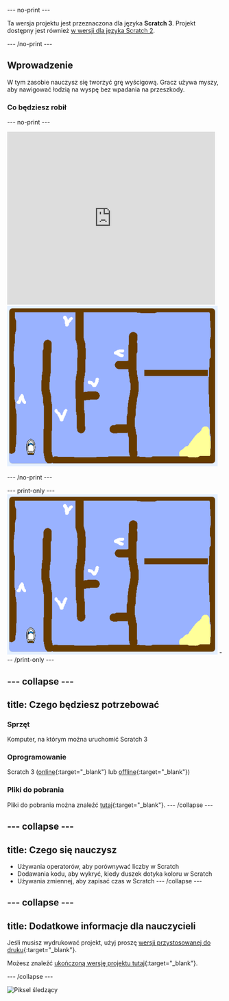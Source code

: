 \--- no-print \---

Ta wersja projektu jest przeznaczona dla języka **Scratch 3**. Projekt dostępny jest również [w wersji dla języka Scratch 2](https://projects.raspberrypi.org/en/projects/boat-race-scratch2).

\--- /no-print \---

## Wprowadzenie

W tym zasobie nauczysz się tworzyć grę wyścigową. Gracz używa myszy, aby nawigować łodzią na wyspę bez wpadania na przeszkody.

### Co będziesz robił

\--- no-print \---

<div class="scratch-preview">
  <iframe allowtransparency="true" width="485" height="402" src="https://scratch.mit.edu/projects/embed/276662533/?autostart=false" frameborder="0" scrolling="no"></iframe>
  <img src="images/boat_race_demo.png">
</div>

\--- /no-print \---

\--- print-only \--- ![boat race demo](images/boat_race_demo.png) \--- /print-only \---

## \--- collapse \---

## title: Czego będziesz potrzebować

### Sprzęt

Komputer, na którym można uruchomić Scratch 3

### Oprogramowanie

Scratch 3 ([online](https://rpf.io/scratchon){:target="_blank"} lub [offline](https://rpf.io/scratchoff){:target="_blank"})

### Pliki do pobrania

Pliki do pobrania można znaleźć [tutaj](http://rpf.io/p/en/boat-race-go){:target="_blank"}. \--- /collapse \---

## \--- collapse \---

## title: Czego się nauczysz

- Używania operatorów, aby porównywać liczby w Scratch
- Dodawania kodu, aby wykryć, kiedy duszek dotyka koloru w Scratch
- Używania zmiennej, aby zapisać czas w Scratch \--- /collapse \---

## \--- collapse \---

## title: Dodatkowe informacje dla nauczycieli

Jeśli musisz wydrukować projekt, użyj proszę [wersji przystosowanej do druku](https://projects.raspberrypi.org/en/projects/boat-race/print){:target="_blank"}.

Możesz znaleźć [ukończoną wersję projektu tutaj](http://rpf.io/p/en/boat-race-get){:target="_blank"}.

\--- /collapse \---

![Piksel śledzący](https://code.org/api/hour/begin_codeclub_boatrace.png)